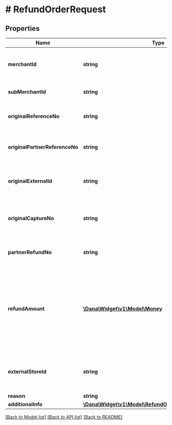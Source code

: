# # RefundOrderRequest

## Properties

Name | Type | Description | Notes
------------ | ------------- | ------------- | -------------
**merchantId** | **string** | Merchant identifier that is unique per each merchant |
**subMerchantId** | **string** | Information of sub merchant identifier | [optional]
**originalReferenceNo** | **string** | Original transaction identifier on DANA system | [optional]
**originalPartnerReferenceNo** | **string** | Original transaction identifier on partner system |
**originalExternalId** | **string** | Original external identifier on header message | [optional]
**originalCaptureNo** | **string** | DANA&#39;s capture identifier. Use to refund the corresponding capture order | [optional]
**partnerRefundNo** | **string** | Reference number from merchant for the refund |
**refundAmount** | [**\Dana\Widget\v1\Model\Money**](Money.md) | Refund amount. Contains two sub-fields - 1. Value (Transaction amount, including the cents) and 2. Currency (Currency code based on ISO) |
**externalStoreId** | **string** | Store identifier to indicate to which store this payment belongs to | [optional]
**reason** | **string** | Refund reason | [optional]
**additionalInfo** | [**\Dana\Widget\v1\Model\RefundOrderRequestAdditionalInfo**](RefundOrderRequestAdditionalInfo.md) |  | [optional]

[[Back to Model list]](../../README.md#models) [[Back to API list]](../../README.md#endpoints) [[Back to README]](../../README.md)
